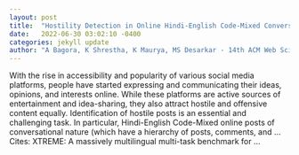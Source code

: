 ```yaml
---
layout: post
title:  "Hostility Detection in Online Hindi-English Code-Mixed Conversations"
date:   2022-06-30 03:02:10 -0400
categories: jekyll update
author: "A Bagora, K Shrestha, K Maurya, MS Desarkar - 14th ACM Web Science Conference …, 2022"
---
```

With the rise in accessibility and popularity of various social media platforms, people have started expressing and communicating their ideas, opinions, and interests online. While these platforms are active sources of entertainment and idea-sharing, they also attract hostile and offensive content equally. Identification of hostile posts is an essential and challenging task. In particular, Hindi-English Code-Mixed online posts of conversational nature (which have a hierarchy of posts, comments, and …
Cites: ‪XTREME: A massively multilingual multi-task benchmark for …‬  